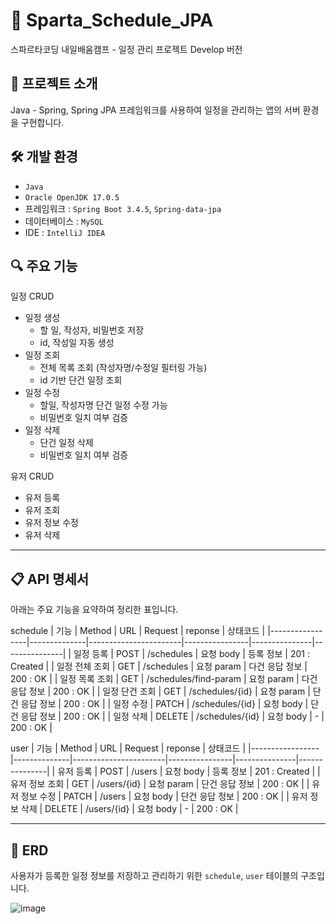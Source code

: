 # 📆 Sparta_Schedule_JPA
스파르타코딩 내일배움캠프 - 일정 관리 프로젝트 Develop 버전

## 📌 프로젝트 소개
Java - Spring, Spring JPA 프레임워크를 사용하여 일정을 관리하는 앱의 서버 환경을 구현합니다.

## 🛠 개발 환경
- `Java`
- `Oracle OpenJDK 17.0.5`
- 프레임워크 : `Spring Boot 3.4.5`, `Spring-data-jpa`
- 데이터베이스 : `MySQL`
- IDE : `IntelliJ IDEA`

## 🔍 주요 기능
일정 CRUD
- 일정 생성
  - 할 일, 작성자, 비밀번호 저장
  - id, 작성일 자동 생성
- 일정 조회
  - 전체 목록 조회 (작성자명/수정일 필터링 가능)
  - id 기반 단건 일정 조회
- 일정 수정
  - 할일, 작성자명 단건 일정 수정 가능
  - 비밀번호 일치 여부 검증
- 일정 삭제
  - 단건 일정 삭제
  - 비밀번호 일치 여부 검증
 
유저 CRUD
- 유저 등록
- 유저 조회
- 유저 정보 수정
- 유저 삭제

--------------------
## 📋 API 명세서
아래는 주요 기능을 요약하여 정리한 표입니다. 

schedule
| 기능            | Method       | URL                   | Request        | reponse       | 상태코드      |
|-----------------|--------------|-----------------------|----------------|---------------|---------------|
| 일정 등록        | POST         | /schedules            | 요청 body      | 등록 정보      | 201 : Created |
| 일정 전체 조회   | GET          | /schedules            | 요청 param     | 다건 응답 정보 | 200 : OK      |
| 일정 목록 조회   | GET          | /schedules/find-param | 요청 param     | 다건 응답 정보 | 200 : OK      |
| 일정 단건 조회   | GET          | /schedules/{id}       | 요청 param     | 단건 응답 정보 | 200 : OK      |
| 일정 수정        | PATCH        | /schedules/{id}       | 요청 body      | 단건 응답 정보 | 200 : OK      |
| 일정 삭제        | DELETE       | /schedules/{id}       | 요청 body      | -             | 200 : OK      |

user
| 기능            | Method       | URL                   | Request        | reponse       | 상태코드      |
|-----------------|--------------|-----------------------|----------------|---------------|---------------|
| 유저 등록        | POST         | /users                | 요청 body      | 등록 정보      | 201 : Created |
| 유저 정보 조회   | GET          | /users/{id}           | 요청 param     | 단건 응답 정보 | 200 : OK      |
| 유저 정보 수정   | PATCH        | /users                | 요청 body      | 단건 응답 정보 | 200 : OK      |
| 유저 정보 삭제   | DELETE       | /users/{id}           | 요청 body      | -             | 200 : OK      |

--------------------
## 🧾 ERD
사용자가 등록한 일정 정보를 저장하고 관리하기 위한 `schedule`, `user` 테이블의 구조입니다.

![image](https://github.com/user-attachments/assets/f560008c-4e79-45b0-92bd-f79cc22731fc)


